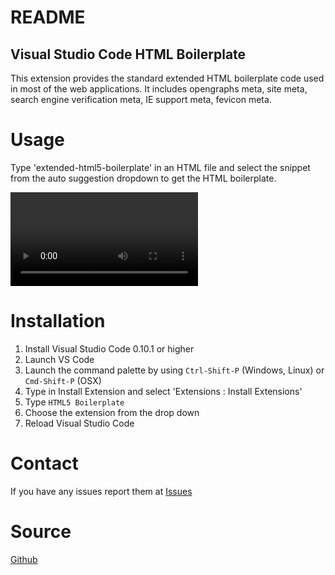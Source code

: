 # README
## Visual Studio Code HTML Boilerplate
 
This extension provides the standard extended HTML boilerplate code used in most of the web applications. It includes opengraphs meta, site meta, search engine verification meta, IE support meta, fevicon meta.

# Usage
Type 'extended-html5-boilerplate' in an HTML file and select the snippet from the auto suggestion dropdown to get the HTML boilerplate.

![alt text](images/preview.mp4 "Snippets Preview")

# Installation

1. Install Visual Studio Code 0.10.1 or higher
2. Launch VS Code
3. Launch the command palette by using `Ctrl-Shift-P` (Windows, Linux) or `Cmd-Shift-P` (OSX)
4. Type in Install Extension and select 'Extensions : Install Extensions'
5. Type `HTML5 Boilerplate`
6. Choose the extension from the drop down
7. Reload Visual Studio Code
 
# Contact
If you have any issues report them at [Issues](https://github.com/Rajesh-Royal/extended-html5-boilerplate-vscode/issues)

# Source
[Github](https://github.com/Rajesh-Royal/extended-html5-boilerplate-vscode)
